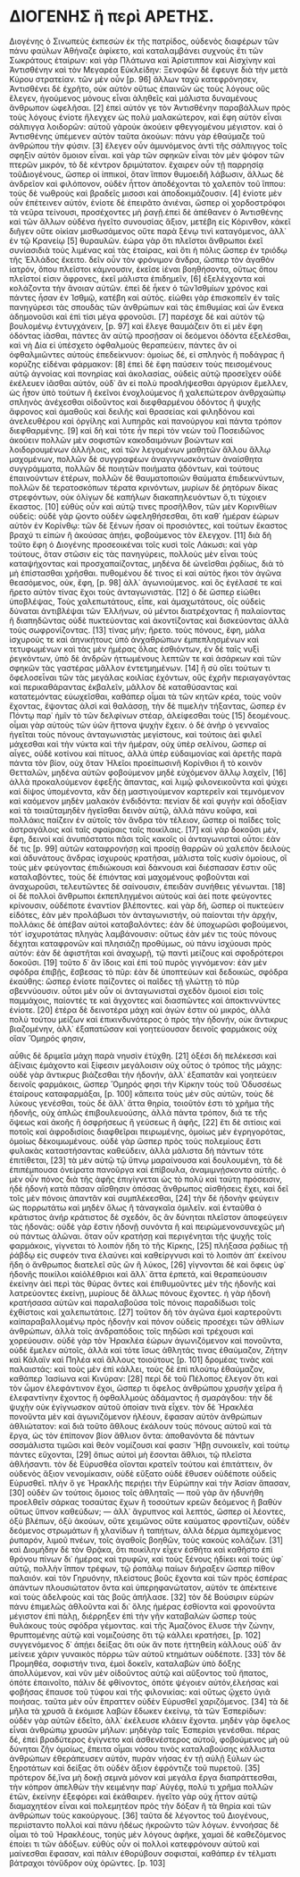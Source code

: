 # ΔΙΟΓΕΝΗΣ ἢ περὶ ΑΡΕΤΗΣ.
Διογένης ὁ Σινωπεὺς ἐκπεσὼν ἐκ τῆς πατρίδος, οὐδενὸς διαφέρων τῶν πάνυ φαύλων 
Ἀθήναζε ἀφίκετο, καὶ καταλαμβάνει συχνοὺς ἔτι τῶν Σωκράτους ἑταίρων: καὶ γὰρ 
Πλάτωνα καὶ Ἀρίστιππον καὶ Αἰσχίνην καὶ Ἀντισθένην καὶ τὸν Μεγαρέα Εὐκλείδην: 
Ξενοφῶν δὲ ἔφευγε διὰ τὴν μετὰ Κύρου στρατείαν. τῶν μὲν οὖν [p. 96] ἄλλων ταχὺ 
κατεφρόνησεν, Ἀντισθένει δὲ ἐχρῆτο, οὐκ αὐτὸν οὕτως ἐπαινῶν ὡς τοὺς λόγους οὓς 
ἔλεγεν, ἡγούμενος μόνους εἶναι ἀληθεῖς καὶ μάλιστα δυναμένους ἄνθρωπον 
ὠφελῆσαι. [2] ἐπεὶ αὐτόν γε τὸν Ἀντισθένην παραβάλλων πρὸς τοὺς λόγους ἐνίοτε 
ἤλεγχεν ὡς πολὺ μαλακώτερον, καὶ ἔφη αὐτὸν εἶναι σάλπιγγα λοιδορῶν: αὑτοῦ 
γὰροὐκ ἀκούειν φθεγγομένου μέγιστον. καὶ ὁ Ἀντισθένης ὑπέμενεν αὐτὸν ταῦτα 
ἀκούων: πάνυ γὰρ ἐθαύμαζε τοῦ ἀνθρώπου τὴν φύσιν. [3] ἔλεγεν οὖν ἀμυνόμενος 
ἀντὶ τῆς σάλπιγγος τοῖς σφηξὶν αὐτὸν ὅμοιον εἶναι. καὶ γὰρ τῶν σφηκῶν εἶναι 
τὸν μὲν ψόφον τῶν πτερῶν μικρόν, τὸ δὲ κέντρον δριμύτατον. ἔχαιρεν οὖν τῇ 
παρρησίᾳ τοῦΔιογένους, ὥσπερ οἱ ἱππικοί, ὅταν ἵππον θυμοειδῆ λάβωσιν, ἄλλως δὲ 
ἀνδρεῖον καὶ φιλόπονον, οὐδὲν ἧττον ἀποδέχονται τὸ χαλεπὸν τοῦ ἵππου: τοὺς δὲ 
νωθροὺς καὶ βραδεῖς μισοσι καὶ ἀποδοκιμάζουσιν. [4] ἐνίοτε μὲν οὖν ἐπέτεινεν 
αὐτόν, ἐνίοτε δὲ ἐπειρᾶτο ἀνιέναι, ὥσπερ οἱ χορδοστρόφοι τὰ νεῦρα τείνουσι, 
προσέχοντες μὴ ῥαγῇ.ἐπεὶ δὲ ἀπέθανεν ὁ Ἀντισθένης καὶ τῶν ἄλλων οὐδένα ἡγεῖτο 
συνουσίας ἄξιον, μετέβη εἰς Κόρινθον, κἀκεῖ διῆγεν οὔτε οἰκίαν μισθωσάμενος 
οὔτε παρὰ ξένῳ τινὶ καταγόμενος, ἀλλ᾽ ἐν τῷ Κρανείῳ [5] θυραυλῶν. ἑώρα γὰρ ὅτι 
πλεῖστοι ἄνθρωποι ἐκεῖ συνίασιδιὰ τοὺς λιμένας καὶ τὰς ἑταίρας, καὶ ὅτι ἡ 
πόλις ὥσπερ ἐν τριόδῳ τῆς Ἑλλάδος ἔκειτο. δεῖν οὖν τὸν φρόνιμον ἄνδρα, ὥσπερ 
τὸν ἀγαθὸν ἰατρόν, ὅπου πλεῖστοι κάμνουσιν, ἐκεῖσε ἰέναι βοηθήσοντα, οὕτως 
ὅπου πλεῖστοί εἰσιν ἄφρονες, ἐκεῖ μάλιστα ἐπιδημεῖν, [6] ἐξελέγχοντα καὶ 
κολάζοντα τὴν ἄνοιαν αὐτῶν. ἐπεὶ δὲ ἧκεν ὁ τῶνἸσθμίων χρόνος καὶ πάντες ἦσαν 
ἐν Ἰσθμῷ, κατέβη καὶ αὐτός. εἰώθει γὰρ ἐπισκοπεῖν ἐν ταῖς πανηγύρεσι τὰς 
σπουδὰς τῶν ἀνθρώπων καὶ τὰς ἐπιθυμίας καὶ ὧν ἕνεκα ἀδημονοῦσι καὶ ἐπὶ τίσι 
μέγα φρονοῦσι. [7] παρέσχε δὲ καὶ αὑτὸν τῷ βουλομένῳ ἐντυγχάνειν, [p. 97] καὶ 
ἔλεγε θαυμάζειν ὅτι εἰ μὲν ἔφη ὀδόντας ἰᾶσθαι, πάντες ἂν αὐτῷ προσῇσαν οἱ 
δεόμενοι ὀδόντα ἐξελέσθαι, καὶ νὴ Δία εἰ ὑπέσχετο ὀφθαλμοὺς θεραπεύειν, πάντες 
ἂν οἱ ὀφθαλμιῶντες αὑτοὺς ἐπεδείκνυον: ὁμοίως δέ, εἰ σπληνὸς ἢ ποδάγρας ἢ 
κορύζης εἰδέναι φάρμακον: [8] ἐπεὶ δὲ ἔφη παύσειν τοὺς πεισομένους αὐτῷ 
ἀγνοίας καὶ πονηρίας καὶ ἀκολασίας, οὐδεὶς αὐτῷ προσεῖχεν οὐδὲ ἐκέλευεν ἰᾶσθαι 
αὑτόν, οὐδ᾽ ἂν εἰ πολὺ προσλήψεσθαι ἀργύριον ἔμελλεν, ὡς ἧ̣̣̓τον ὑπὸ τούτων ἢ 
ἐκεῖνοι ἐνοχλούμενος ἢ χαλεπώτερον ἀνθρχαώπῳ σπληνὸς ἀνέχεσθαι οἰδοῦντος καὶ 
διεφθαρμένου ὀδόντος ἢ ψυχῆς ἄφρονος καὶ ἀμαθοῦς καὶ δειλῆς καὶ θρασείας καὶ 
φιληδόνου καὶ ἀνελευθέρου καὶ ὀργίλης καὶ λυπηρᾶς καὶ πανούργου καὶ πάντα 
τρόπον διεφθαρμένης. [9] καὶ δὴ καὶ τότε ἦν περὶ τὸν νεὼν τοῦ Ποσειδῶνος 
ἀκούειν πολλῶν μὲν σοφιστῶν κακοδαιμόνων βοώντων καὶ λοιδορουμένων ἀλλήλοις, 
καὶ τῶν λεγομένων μαθητῶν ἄλλου ἄλλῳ μαχομένων, πολλῶν δὲ συγγραφέων 
ἀναγιγνωσκόντων ἀναίσθητα συγγράμματα, πολλῶν δὲ ποιητῶν ποιήματα ᾀδόντων, καὶ 
τούτους ἐπαινούντων ἑτέρων, πολλῶν δὲ θαυματοποιῶν θαύματα ἐπιδεικνύντων, 
πολλῶν δὲ τερατοσκόπων τέρατα κρινόντων, μυρίων δὲ ῥητόρων δίκας στρεφόντων, 
οὐκ ὀλίγων δὲ καπήλων διακαπηλευόντων ὅ,τι τύχοιεν ἕκαστος. [10] εὐθὺς οὖν καὶ 
αὐτῷ τινες προσῆλθον, τῶν μὲν Κορινθίων οὐδείς: οὐδὲ γὰρ ᾤοντο οὐδὲν 
ὠφεληθήσεσθαι, ὅτι καθ᾽ ἡμέραν ἑώρων αὐτὸν ἐν Κορίνθῳ: τῶν δὲ ξένων ἦσαν οἱ 
προσιόντες, καὶ τούτων ἕκαστος βραχύ τι εἰπὼν ἢ ἀκούσας ἀπῄει, φοβούμενος τὸν 
ἔλεγχον. [11] διὰ δὴ τοῦτο ἔφη ὁ Διογένης προσεοικέναι τοῖς κυσὶ τοῖς Λάκωσι: 
καὶ γὰρ τούτους, ὅταν στῶσιν εἰς τὰς πανηγύρεις, πολλοὺς μὲν εἶναι τοὺς 
καταψήχοντας καὶ προσχαπαίζοντας, μηδένα δὲ ὠνεῖσθαι ῥᾳδίως, διὰ τὸ μὴ 
ἐπίστασθαι χρῆσθαι. πυθομένου δέ τινος εἰ καὶ αὐτὸς ἥκοι τὸν ἀγῶνα θεασόμενος, 
οὐκ, ἔφη, [p. 98] ἀλλ᾽ ἀγωνιούμενος. καὶ ὃς ἐγέλασέ τε καὶ ἤρετο αὐτὸν τίνας 
ἔχοι τοὺς ἀνταγωνιστάς. [12] ὁ δὲ ὥσπερ εἰώθει ὑποβλέψας, Τοὺς χαλεπωτάτους, 
εἶπε, καὶ ἀμαχωτάτους, οἷς οὐδεὶς δύναται ἀντιβλέψαι τῶν Ἑλλήνων, οὐ μέντοι 
διατρέχοντας ἢ παλαίοντας ἢ διαπηδῶντας οὐδὲ πυκτεύοντας καὶ ἀκοντίζοντας καὶ 
δισκεύοντας ἀλλὰ τοὺς σωφρονίζοντας. [13] τίνας μήν; ἤρετο. τοὺς πόνους, ἔφη, 
μάλα ἰσχυρούς τε καὶ ἀηνικήτους ὑπὸ ἀνχαθρώπων ἐμπεπλησμένων καὶ τετυφωμένων καὶ 
τὰς μὲν ἡμέρας ὅλας ἐσθιόντων, ἐν δὲ ταῖς νυξὶ ῥεγκόντων, ὑπὸ δὲ ἀνδρῶν 
ἡττωμένους λεπτῶν τε καὶ ἀσάρκων καὶ τῶν σφηκῶν τὰς γαστέρας μᾶλλον 
ἐντετμημένων. [14] ἢ σὺ οἴει τούτων τι ὄφελοσεἶναι τῶν τὰς μεγάλας κοιλίας 
ἐχόντων, οὓς ἐχρῆν περιαγαγόντας καὶ περικαθάραντας ἐκβαλεῖν, μᾶλλον δὲ 
καταθύσαντας καὶ κατατεμόντας εὐωχεῖσθαι, καθάπερ οἶμαι τὰ τῶν κητῶν κρέα, 
τοὺς νοῦν ἔχοντας, ἕψοντας ἁλσὶ καὶ θαλάσσῃ, τὴν δὲ πιμελὴν τήξαντας, ὥσπερ ἐν 
Πόντῳ παρ᾽ ἡμῖν τὸ τῶν δελφίνων στέαρ, ἀλείφεσθαι τοὺς [15] δεομένους. οἶμαι 
γὰρ αὐτοὺς τῶν ὑῶν ἥττονα ψυχὴν ἔχειν. ὁ δὲ ἀνὴρ ὁ γενναῖος ἡγεῖται τοὺς 
πόνους ἀνταγωνιστὰς μεγίστους, καὶ τούτοις ἀεὶ φιλεῖ μάχεσθαι καὶ τὴν νύκτα 
καὶ τὴν ἡμέραν, οὐχ ὑπὲρ σελίνου, ὥσπερ αἱ αἶγες, οὐδὲ κοτίνου καὶ πίτυος, 
ἀλλὰ ὑπὲρ εὐδαιμονίας καὶ ἀρετῆς παρὰ πάντα τὸν βίον, οὐχ ὅταν Ἠλεῖοι 
προείπωσινἢ Κορίνθιοι ἢ τὸ κοινὸν Θετταλῶν, μηδένα αὐτῶν φοβούμενον μηδὲ 
εὐχόμενον ἄλλῳ λαχεῖν, [16] ἀλλὰ προκαλούμενον ἐφεξῆς ἅπαντας, καὶ λιμῷ 
φιλονεικοῦντα καὶ ψύχει καὶ δίψος ὑπομένοντα, κἂν δέῃ μαστιγούμενον καρτερεῖν 
καὶ τεμνόμενον καὶ καόμενον μηδὲν μαλακὸν ἐνδιδόντα: πενίαν δὲ καὶ φυγὴν καὶ 
ἀδοξίαν καὶ τὰ τοιαῦταμηδὲν ἡγεῖσθαι δεινὸν αὑτῷ, ἀλλὰ πάνυ κοῦφα, καὶ 
πολλάκις παίζειν ἐν αὐτοῖς τὸν ἄνδρα τὸν τέλειον, ὥσπερ οἱ παῖδες τοῖς 
ἀστραγάλοις καὶ ταῖς σφαίραις ταῖς ποικίλαις. [17] καὶ γὰρ δοκοῦσι μέν, ἔφη, 
δεινοὶ καὶ ἀνυπόστατοι πᾶσι τοῖς κακοῖς οἱ ἀνταγωνισταὶ οὗτοι: ἐὰν δέ τις 
[p. 99] αὐτῶν καταφρονήσῃ καὶ προσίῃ θαρρῶν οὐ χαλεπὸν δειλοὺς καὶ ἀδυνάτους 
ἄνδρας ἰσχυροὺς κρατῆσαι, μάλιστα τοῖς κυσὶν ὁμοίους, οἳ τοὺς μὲν φεύγοντας 
ἐπιδιώκουσι καὶ δάκνουσι καὶ διέσπασαν ἔστιν οὓς καταλαβόντες, τοὺς δὲ 
ἐπιόντας καὶ μαχομένους φοβοῦνται καὶ ἀναχωροῦσι, τελευτῶντες δὲ σαίνουσιν, 
ἐπειδὰν συνήθεις γένωνται. [18] οἱ δὲ πολλοὶ ἄνθρωποι ἐκπεπληγμένοι αὐτοὺς καὶ 
ἀεί ποτε φεύγοντες κρίνουσιν, οὐδέποτε ἐναντίον βλέποντες. καὶ γὰρ δή, ὥσπερ 
οἱ πυκτεύειν εἰδότες, ἐὰν μὲν προλάβωσι τὸν ἀνταγωνιστήν, οὐ παίονται τὴν 
ἀρχήν, πολλάκις δὲ ἀπέβαν αὐτοὶ καταβαλόντες: ἐὰν δὲ ὑποχωρῶσι φοβούμενοι, 
τότ᾽ ἰσχυροτάτας πληγὰς λαμβάνουσιν: οὕτως ἐὰν μέν τις τοὺς πόνους δέχηται 
καταφρονῶν καὶ πλησιάζῃ προθύμως, οὐ πάνυ ἰσχύουσι πρὸς αὐτόν: ἐὰν δὲ 
ἀφιστῆται καὶ ἀναχωρῇ, τῷ παντὶ μείζους καὶ σφοδρότεροι δοκοῦσι. [19] τοῦτο δ᾽ 
ἂν ἴδοις καὶ ἐπὶ τοῦ πυρὸς γιγνόμενον: ἐὰν μὲν σφόδρα ἐπιβῇς, ἔσβεσας τὸ πῦρ: 
ἐὰν δὲ ὑποπτεύων καὶ δεδοικώς, σφόδρα ἐκαύθης: ὥσπερ ἐνίοτε παίζοντες οἱ 
παῖδες τῇ γλώττῃ τὸ πῦρ σβεννύουσιν. οὗτοι μὲν οὖν οἱ ἀνταγωνισταὶ σχεδὸν 
ὅμοιοί εἰσι τοῖς παμμάχοις, παίοντές τε καὶ ἄγχοντες καὶ διασπῶντες καὶ 
ἀποκτιννύντες ἐνίοτε. [20] ἑτέρα δὲ δεινοτέρα μάχη καὶ ἀγών ἐστιν οὐ μικρός, 
ἀλλὰ πολὺ τούτου μείζων καὶ ἐπικινδυνότερος ὁ πρὸς τὴν ἡδονήν, οὐκ ἄντικρυς 
βιαζομένην, ἀλλ᾽ ἐξαπατῶσαν καὶ γοητεύουσαν δεινοῖς φαρμάκοις οὐχ οἵαν Ὅμηρός 
φησιν,

αὖθις δὲ δριμεῖα μάχη παρὰ νηυσὶν ἐτύχθη. [21] 
ὀξέσι δὴ πελέκεσσι καὶ ἀξίναις ἐμάχοντο 
καὶ ξίφεσιν μεγάλοισιν
οὐχ οὗτος ὁ τρόπος τῆς μάχης: οὐδὲ γὰρ ἄντικρυς βιάζεσθαι τὴν ἡδονήν, ἀλλ᾽ 
ἐξαπατᾶν καὶ γοητεύειν δεινοῖς φαρμάκοις, ὥσπερ Ὅμηρός φησι τὴν Κίρκην τοὺς 
τοῦ Ὀδυσσέως ἑταίρους καταφαρμάξαι, [p. 100] κἄπειτα τοὺς μὲν σῦς αὐτῶν, τοὺς 
δὲ λύκους γενέσθαι, τοὺς δὲ ἄλλ᾽ ἄττα θηρία, τοιοῦτόν ἐστι τὸ χρῆμα τῆς 
ἡδονῆς, οὐχ ἁπλῶς ἐπιβουλευούσης, ἀλλὰ πάντα τρόπον, διά τε τῆς ὄψεως καὶ 
ἀκοῆς ἢ ὀσφρήσεως ἢ γεύσεως ἢ ἁφῆς, [22] ἔτι δὲ σιτίοις καὶ ποτοῖς καὶ 
ἀφροδισίοις διαφθεῖραι πειρωμένης, ὁμοίως μὲν ἐγρηγορότας, ὁμοίως 
δὲκοιμωμένους. οὐδὲ γὰρ ὥσπερ πρὸς τοὺς πολεμίους ἔστι φυλακὰς καταστήσαντας 
καθεύδειν, ἀλλὰ μάλιστα δὴ πάντων τότε ἐπιτίθεται, [23] τὰ μὲν αὐτῷ τῷ ὕπνῳ 
μαραίνουσα καὶ δουλουμένη, τὰ δὲ ἐπιπέμπουσα ὀνείρατα πανοῦργα καὶ ἐπίβουλα, 
ἀναμιμνῄσκοντα αὐτῆς. ὁ μὲν οὖν πόνος διὰ τῆς ἁφῆς ἐπιγίγνεται ὡς τὸ πολὺ καὶ 
ταύτῃ πρόσεισιν, ἡδὲ ἡδονὴ κατὰ πᾶσαν αἴσθησιν ὁπόσας ἄνθρωπος αἰσθήσεις ἔχει, 
καὶ δεῖ τοῖς μὲν πόνοις ἀπαντᾶν καὶ συμπλέκεσθαι, [24] τὴν δὲ ἡδονὴν φεύγειν 
ὡς πορρωτάτω καὶ μηδὲν ὅλως ἢ τἀναγκαῖα ὁμιλεῖν. καὶ ἐνταῦθα ὁ κράτιστος ἀνήρ 
κράτιστος δὲ σχεδόν, ὃς ἂν δύνηται πλεῖστον ἀποφεύγειν τὰς ἡδονάς: οὐδὲ γὰρ 
ἔστιν ἡδονῇ συνόντα ἢ καὶ πειρώμενονσυνεχῶς μὴ οὐ πάντως ἁλῶναι. ὅταν οὖν 
κρατήσῃ καὶ περιγένηται τῆς ψυχῆς τοῖς φαρμάκοις, γίγνεται τὸ λοιπὸν ἤδη τὸ 
τῆς Κίρκης, [25] πλήξασα ῥᾳδίως τῇ ῥάβδῳ εἰς συφεόν τινα ἐλαύνει καὶ 
καθείργνυσι καὶ τὸ λοιπὸν ἀπ᾽ ἐκείνου ἤδη ὁ ἄνθρωπος διατελεῖ σῦς ὢν ἢ λύκος, 
[26] γίγνονται δὲ καὶ ὄφεις ὑφ᾽ ἡδονῆς ποικίλοι καὶὀλέθριοι καὶ ἄλλ᾽ ἄττα 
ἑρπετά, καὶ θεραπεύουσιν ἐκείνην ἀεὶ περὶ τὰς θύρας ὄντες καὶ ἐπιθυμοῦντες μὲν 
τῆς ἡδονῆς καὶ λατρεύοντες ἐκείνῃ, μυρίους δὲ ἄλλως πόνους ἔχοντες. ἡ γὰρ 
ἡδονὴ κρατήσασα αὐτῶν καὶ παραλαβοῦσα τοῖς πόνοις παραδίδωσι τοῖς ἐχθίστοις 
καὶ χαλεπωτάτοις. [27] τοῦτον δὴ τὸν ἀγῶνα ἐμοὶ καρτεροῦντι καὶπαραβαλλομένῳ 
πρὸς ἡδονὴν καὶ πόνον οὐδεὶς προσέχει τῶν ἀθλίων ἀνθρώπων, ἀλλὰ τοῖς 
ἀνδραπόδοις τοῖς πηδῶσι καὶ τρέχουσι καὶ χορεύουσιν. οὐδὲ γὰρ τὸν Ἡρακλέα 
ἑώρων ἀγωνιζόμενον καὶ πονοῦντα, οὐδὲ ἔμελεν αὐτοῖς, ἀλλὰ καὶ τότε ἴσως 
ἀθλητάς τινας ἐθαύμαζον, Ζήτην καὶ Κάλαϊν καὶ Πηλέα καὶ ἄλλους τοιούτους
[p. 101] δρομέας τινὰς καὶ παλαιστάς: καὶ τοὺς μὲν ἐπὶ κάλλει, τοὺς δὲ ἐπὶ 
πλούτῳ ἐθαύμαζον, καθάπερ Ἰασίωνα καὶ Κινύραν: [28] περὶ δὲ τοῦ Πέλοπος ἔλεγον 
ὅτι καὶ τὸν ὦμον ἐλεφάντινον ἔχοι, ὥσπερ τι ὄφελος ἀνθρώπου χρυσῆν χεῖρα ἢ 
ἐλεφαντίνην ἔχοντος ἢ ὀφθαλλμοὺς ἀδάμαντος ἢ σμαράγδου: τὴν δὲ ψυχὴν οὐκ 
ἐγίγνωσκον αὐτοῦ ὁποίαν τινὰ εἶχεν. τὸν δὲ Ἡρακλέα πονοῦντα μὲν καὶ 
ἀγωνιζόμενον ἠλέουν, ἔφασαν αὐτὸν ἀνθρώπων ἀθλιώτατον: καὶ διὰ τοῦτο 
ἄθλους ἐκάλουν τοὺς πόνους αὐτοῦ καὶ τὰ ἔργα, ὡς τὸν ἐπίπονον βίον ἄθλιον 
ὄντα: ἀποθανόντα δὲ πάντων σσσμάλιστα τιμῶσι καὶ θεὸν νομίζουσι καί φασιν Ἥβῃ 
συνοικεῖν, καὶ τούτῳ πάντες εὔχονται, [29] ὅπως αὐτοὶ μὴ ἔσονται ἄθλιοι, τῷ 
πλεῖστα ἀθλήσαντι. τὸν δὲ Εὐρυσθέα οἴονται κρατεῖν τούτου καὶ ἐπιτάττειν, ὃν 
οὐδενὸς ἄξιον νενομίκασιν, οὐδὲ εὔξατο οὐδὲ ἔθυσεν οὐδέποτε οὐδεὶς Εὐρυσθεῖ. 
πλὴν ὅ γε Ἡρακλῆς περιῄει τὴν Εὐρώπην καὶ τὴν Ἀσίαν ἅπασαν, [30] οὐδὲν ὢν 
τούτοις ὅμοιος τοῖς ἀθληταῖς — ποῦ γὰρ ἂν ἠδυνήθη προελθεῖν σάρκας τοσαύτας 
ἔχων ἢ τοσούτων κρεῶν δεόμενος ἢ βαθὺν οὕτως ὕπνον καθεύδων; — ἀλλ᾽ ἄγρυπνος 
καὶ λεπτός, ὥσπερ οἱ λέοντες, ὀξὺ βλέπων, ὀξὺ ἀκούων, οὔτε χειμῶνος οὔτε 
καύματος φροντίζων, οὐδὲν δεόμενος στρωμάτων ἢ χλανίδων ἢ ταπήτων, ἀλλὰ δέρμα 
ἀμπεχόμενος ῥυπαρόν, λιμοῦ πνέων, τοῖς ἀγαθοῖς βοηθῶν, τοὺς κακοὺς κολάζων. 
[31] καὶ Διομήδην δὲ τὸν Θρᾷκα, ὅτι ποικίλην εἶχεν ἐσθῆτα καὶ καθῆστο ἐπὶ 
θρόνου πίνων δι᾽ ἡμέρας καὶ τρυφῶν, καὶ τοὺς ξένους ἠδίκει καὶ τοὺς ὑφ᾽ αὑτῷ, 
πολλὴν ἵππον τρέφων, τῷ ῥοπάλῳ παίων διήραξεν ὥσπερ πίθον παλαιόν. καὶ τὸν 
Γηρυόνην, πλείστους βοῦς ἔχοντα καὶ τῶν πρὸς ἑσπέρας ἁπάντων πλουσιώτατον ὄντα 
καὶ ὑπερηφανώτατον, αὐτόν τε ἀπέκτεινε καὶ τοὺς ἀδελφοὺς καὶ τὰς βοῦς ἀπήλασε. 
[32] τὸν δὲ Βούσιριν εὑρὼν πάνυ ἐπιμελῶς ἀθλοῦντα καὶ δι᾽ ὅλης ἡμέρας ἐσθίοντα 
καὶ φρονοῦντα μέγιστον ἐπὶ πάλῃ, διέρρηξεν ἐπὶ τὴν γῆν καταβαλὼν ὥσπερ τοὺς 
θυλάκους τοὺς σφόδρα γέμοντας. καὶ τῆς Ἀμαζόνος ἔλυσε τὴν ζώνην, θρυπτομένης 
αὐτῷ καὶ νομιζούσης ὅτι τῷ κάλλει κρατήσει, [p. 102] συγγενόμενος δ᾽ ἀπῄει 
δείξας ὅτι οὐκ ἄν ποτε ἡττηθείη κάλλους οὐδ᾽ ἂν μείνειε χάριν γυναικὸς πόρρω 
τῶν αὑτοῦ κτημάτων οὐδέποτε. [33] τὸν δὲ Προμηθέα, σοφιστήν τινα, ἐμοὶ δοκεῖν, 
καταλαβὼν ὑπὸ δόξης ἀπολλύμενον, καὶ νῦν μὲν οἰδοῦντος αὐτῷ καὶ αὔξοντος τοῦ 
ἥπατος, ὁπότε ἐπαινοῖτο, πάλιν δὲ φθίνοντος, ὁπότε ψέγοιεν αὐτόν,ἐλεήσας καὶ 
φοβήσας ἔπαυσε τοῦ τύφου καὶ τῆς φιλονικίας: καὶ οὕτως ᾤχετο ὑγιᾶ ποιήσας. 
ταῦτα μὲν οὖν ἔπραττεν οὐδὲν Εὐρυσθεῖ χαριζόμενος. [34] τὰ δὲ μῆλα τὰ χρυσᾶ ἃ 
ἐκόμισε λαβὼν ἔδωκεν ἐκείνῳ, τὰ τῶν Ἑσπερίδων: οὐδὲν γὰρ αὐτῶν ἐδεῖτο, ἀλλ᾽ 
ἐκέλευσε κλάειν ἔχοντα. μηδὲν γὰρ ὄφελος εἶναι ἀνθρώπῳ χρυσῶν μήλων: μηδὲγὰρ 
ταῖς Ἑσπερίσι γενέσθαι. πέρας δέ, ἐπεὶ βραδύτερος ἐγίγνετο καὶ ἀσθενέστερος 
αὑτοῦ, φοβούμενος μὴ οὐ δύνηται ζῆν ὁμοίως, ἔπειτα οἶμαι νόσου τινὸς 
καταλαβούσης κάλλιστα ἀνθρώπων ἐθεράπευσεν αὑτόν, πυρὰν νήσας ἐν τῇ αὐλῇ ξύλων 
ὡς ξηροτάτων καὶ δείξας ὅτι οὐδὲν ἄξιον ἐφρόντιζε τοῦ πυρετοῦ. [35] πρότερον 
δέ,ἵνα μὴ δοκῇ σεμνὰ μόνον καὶ μεγάλα ἔργα διαπράττεσθαι, τὴν κόπρον ἀπελθὼν 
τὴν κειμένην παρ᾽ Αὐγέᾳ, πολύ τι χρῆμα πολλῶν ἐτῶν, ἐκείνην ἐξεφόρει καὶ 
ἐκάθαιρεν. ἡγεῖτο γὰρ οὐχ ἧττον αὑτῷ διαμαχητέον εἶναι καὶ πολεμητέον πρὸς τὴν 
δόξαν ἢ τὰ θηρία καὶ τῶν ἀνθρώπων τοὺς κακούργους. [36] ταῦτα δὲ λέγοντος τοῦ 
Διογένους, περιίσταντο πολλοὶ καὶ πάνυ ἡδέως ἠκροῶντο τῶν λόγων. ἐννοήσας δὲ 
οἶμαι τὸ τοῦ Ἡρακλέους, τοηὺς μὲν λόγους ἀφῆκε, χαμαὶ δὲ καθεζόμενος ἐποίει τι 
τῶν ἀδόξων. εὐθὺς οὖν οἱ πολλοὶ κατεφρόνουν αὐτοῦ καὶ μαίνεσθαι ἔφασαν, καὶ 
πάλιν ἐθορύβουν σοφισταί, καθάπερ ἐν τέλματι βάτραχοι τὸνὕδρον οὐχ ὁρῶντες. [p. 103]